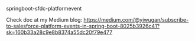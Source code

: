springboot-sfdc-platformevent

Check doc at my Medium blog:
https://medium.com/@yiwugan/subscribe-to-salesforce-platform-events-in-spring-boot-8025b3926c41?sk=160b33a28c9e8b8374a55dc20f79e477
